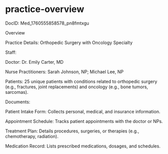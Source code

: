 # practice-overview
DocID: Med_1760555858578_pn8fmtxgu

Overview



Practice Details: Orthopedic Surgery with Oncology Specialty

Staff:



Doctor: Dr. Emily Carter, MD

Nurse Practitioners: Sarah Johnson, NP; Michael Lee, NP





Patients: 25 unique patients with conditions related to orthopedic surgery (e.g., fractures, joint replacements) and oncology (e.g., bone tumors, sarcomas).

Documents:



Patient Intake Form: Collects personal, medical, and insurance information.

Appointment Schedule: Tracks patient appointments with the doctor or NPs.

Treatment Plan: Details procedures, surgeries, or therapies (e.g., chemotherapy, radiation).

Medication Record: Lists prescribed medications, dosages, and schedules.